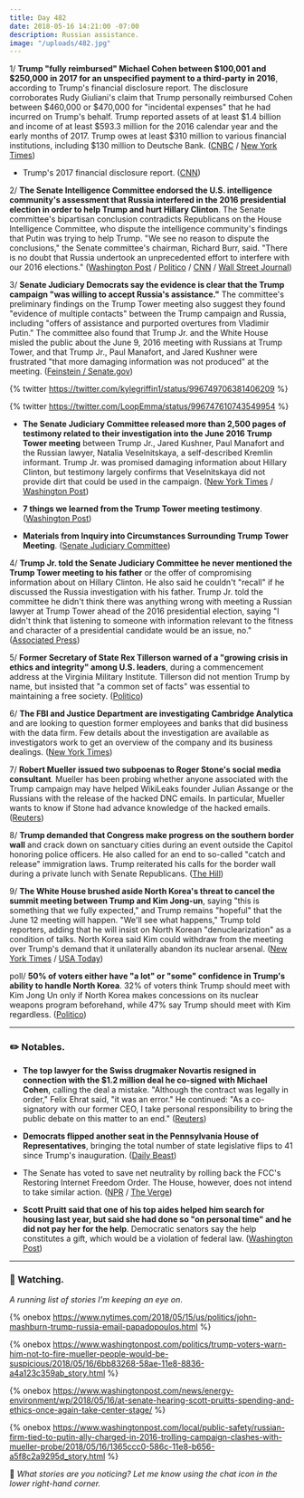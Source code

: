 ```yaml
---
title: Day 482
date: 2018-05-16 14:21:00 -07:00
description: Russian assistance.
image: "/uploads/482.jpg"
---
```


1/ **Trump "fully reimbursed" Michael Cohen between $100,001 and $250,000 in 2017 for an unspecified payment to a third-party in 2016**, according to Trump's financial disclosure report. The disclosure corroborates Rudy Giuliani's claim that Trump personally reimbursed Cohen between $460,000 or $470,000 for "incidental expenses" that he had incurred on Trump's behalf. Trump reported assets of at least $1.4 billion and income of at least $593.3 million for the 2016 calendar year and the early months of 2017. Trump owes at least $310 million to various financial institutions, including $130 million to Deutsche Bank. ([CNBC](https://www.cnbc.com/2018/05/16/trumps-financial-disclosure-report-released.html) / [New York Times](https://www.nytimes.com/2018/05/16/us/politics/trump-financial-disclosure.html))

* Trump's 2017 financial disclosure report. ([CNN](https://www.cnn.com/2018/05/16/politics/trump-2017-financial-disclosure-report/index.html))

2/ **The Senate Intelligence Committee endorsed the U.S. intelligence community's assessment that Russia interfered in the 2016 presidential election in order to help Trump and hurt Hillary Clinton**. The Senate committee's bipartisan conclusion contradicts Republicans on the House Intelligence Committee, who dispute the intelligence community's findings that Putin was trying to help Trump. "We see no reason to dispute the conclusions," the Senate committee's chairman, Richard Burr, said. "There is no doubt that Russia undertook an unprecedented effort to interfere with our 2016 elections." ([Washington Post](https://www.washingtonpost.com/powerpost/russia-favored-trump-in-2016-senate-panel-says-breaking-with-house-gop/2018/05/16/6cf95a6a-58f6-11e8-8836-a4a123c359ab_story.html) / [Politico](https://www.politico.com/story/2018/05/16/russians-schemed-to-help-trump-senate-intel-591882) / [CNN](https://www.cnn.com/2018/05/16/politics/senate-committee-agrees-intelligence-community-election-meddling/index.html) / [Wall Street Journal](https://www.wsj.com/articles/senate-intelligence-committee-backs-conclusion-that-moscow-attempted-to-boost-trump-1526488842))

3/ **Senate Judiciary Democrats say the evidence is clear that the Trump campaign "was willing to accept Russia's assistance."** The committee's preliminary findings on the Trump Tower meeting also suggest they found "evidence of multiple contacts" between the Trump campaign and Russia, including "offers of assistance and purported overtures from Vladimir Putin." The committee also found that Trump Jr. and the White House misled the public about the June 9, 2016 meeting with Russians at Trump Tower, and that Trump Jr., Paul Manafort, and Jared Kushner were frustrated "that more damaging information was not produced" at the meeting. ([Feinstein / Senate.gov](https://www.feinstein.senate.gov/public/index.cfm/press-releases?ID=C8EACEDF-48F4-4783-B42B-6685F12C94FE))

{% twitter https://twitter.com/kylegriffin1/status/996749706381406209 %}

{% twitter https://twitter.com/LoopEmma/status/996747610743549954 %}

* **The Senate Judiciary Committee released more than 2,500 pages of testimony related to their investigation into the June 2016 Trump Tower meeting** between Trump Jr., Jared Kushner, Paul Manafort and the Russian lawyer, Natalia Veselnitskaya, a self-described Kremlin informant. Trump Jr. was promised damaging information about Hillary Clinton, but testimony largely confirms that Veselnitskaya did not provide dirt that could be used in the campaign. ([New York Times](https://www.nytimes.com/2018/05/16/us/trump-tower-meeting-interview-transcripts.html) / [Washington Post](https://www.washingtonpost.com/politics/thousands-of-pages-of-congressional-testimony-shed-light-on-2016-trump-tower-meeting/2018/05/16/316192fc-58b4-11e8-8836-a4a123c359ab_story.html))

* **7 things we learned from the Trump Tower meeting testimony**. ([Washington Post](https://www.washingtonpost.com/news/the-fix/wp/2018/05/16/5-things-we-just-learned-from-the-trump-tower-meeting-transcripts/))

* **Materials from Inquiry into Circumstances Surrounding Trump Tower Meeting**. ([Senate Judiciary Committee](https://www.judiciary.senate.gov/press/releases/materials-from-inquiry-into-circumstances-surrounding-trump-tower-meeting?peek=JnLNybHsog26L1cFm8AR63234MDsncYLzYhn7Ze9%2FdDXzs%2B6))

4/ **Trump Jr. told the Senate Judiciary Committee he never mentioned the Trump Tower meeting to his father** or the offer of compromising information about on Hillary Clinton. He also said he couldn't "recall" if he discussed the Russia investigation with his father. Trump Jr. told the committee he didn't think there was anything wrong with meeting a Russian lawyer at Trump Tower ahead of the 2016 presidential election, saying "I didn't think that listening to someone with information relevant to the fitness and character of a presidential candidate would be an issue, no." ([Associated Press](https://apnews.com/e3e8b1a897c74417be2e3f6dba08f069/Trump-Jr:-Can't-recall-discussing-Russia-probe-with-father))

5/ **Former Secretary of State Rex Tillerson warned of a "growing crisis in ethics and integrity" among U.S. leaders**, during a commencement address at the Virginia Military Institute. Tillerson did not mention Trump by name, but insisted that "a common set of facts" was essential to maintaining a free society. ([Politico](https://www.politico.com/story/2018/05/16/rex-tillerson-speech-ethics-591876))

6/ **The FBI and Justice Department are investigating Cambridge Analytica** and are looking to question former employees and banks that did business with the data firm. Few details about the investigation are available as investigators work to get an overview of the company and its business dealings. ([New York Times](https://www.nytimes.com/2018/05/15/us/cambridge-analytica-federal-investigation.html))

7/ **Robert Mueller issued two subpoenas to Roger Stone's social media consultant**. Mueller has been probing whether anyone associated with the Trump campaign may have helped WikiLeaks founder Julian Assange or the Russians with the release of the hacked DNC emails. In particular, Mueller wants to know if Stone had advance knowledge of the hacked emails. ([Reuters](https://www.reuters.com/article/us-usa-trump-mueller/mueller-issues-grand-jury-subpoenas-to-trump-advisers-social-media-consultant-idUSKCN1IH2OB))

8/ **Trump demanded that Congress make progress on the southern border wall** and crack down on sanctuary cities during an event outside the Capitol honoring police officers. He also called for an end to so-called "catch and release" immigration laws. Trump reiterated his calls for the border wall during a private lunch with Senate Republicans. ([The Hill](http://thehill.com/homenews/house/387871-frustrated-trump-wants-action-on-border-wall-immigration))

9/ **The White House brushed aside North Korea's threat to cancel the summit meeting between Trump and Kim Jong-un**, saying "this is something that we fully expected," and Trump remains "hopeful" that the June 12 meeting will happen. "We'll see what happens," Trump told reporters, adding that he will insist on North Korean "denuclearization" as a condition of talks. North Korea said Kim could withdraw from the meeting over Trump's demand that it unilaterally abandon its nuclear arsenal. ([New York Times](https://www.nytimes.com/2018/05/16/world/asia/kim-jong-un-donald-trump-cancel-summit.html) / [USA Today](https://www.usatoday.com/story/news/politics/2018/05/16/donald-trump-ponders-north-korean-threat-cancel-kim-summit/614480002/))

poll/ **50% of voters either have "a lot" or "some" confidence in Trump's ability to handle North Korea**. 32% of voters think Trump should meet with Kim Jong Un only if North Korea makes concessions on its nuclear weapons program beforehand, while 47% say Trump should meet with Kim regardless. ([Politico](https://www.politico.com/story/2018/05/16/trump-north-korea-poll-590391))

---

### ✏️ Notables.

* **The top lawyer for the Swiss drugmaker Novartis resigned in connection with the $1.2 million deal he co-signed with Michael Cohen**, calling the deal a mistake. "Although the contract was legally in order," Felix Ehrat said, "it was an error." He continued: "As a co-signatory with our former CEO, I take personal responsibility to bring the public debate on this matter to an end." ([Reuters](https://www.reuters.com/article/us-usa-trump-daniels-novartis/novartis-top-lawyer-exits-over-payment-to-trump-lawyer-idUSKCN1IH0EX))

* **Democrats flipped another seat in the Pennsylvania House of Representatives**, bringing the total number of state legislative flips to 41 since Trump's inauguration. ([Daily Beast](https://www.thedailybeast.com/democrats-flip-a-pennsylvania-seat-making-41-since-trumps-inauguration-3))

* The Senate has voted to save net neutrality by rolling back the FCC's Restoring Internet Freedom Order. The House, however, does not intend to take similar action. ([NPR](https://www.npr.org/sections/thetwo-way/2018/05/16/611598361/senate-approves-overturning-fccs-net-neutrality-repeal) / [The Verge](https://www.theverge.com/2018/5/16/17357592/net-neutrality-senate-vote-cra-reinstate-fcc-rules))

* **Scott Pruitt said that one of his top aides helped him search for housing last year,  but said she had done so "on personal time" and he did not pay her for the help**. Democratic senators say the help constitutes a gift, which would be a violation of federal law. ([Washington Post](https://www.washingtonpost.com/news/energy-environment/wp/2018/05/16/at-senate-hearing-scott-pruitts-spending-and-ethics-once-again-take-center-stage/))

---

### 👀 Watching.

*A running list of stories I'm keeping an eye on*.

{% onebox https://www.nytimes.com/2018/05/15/us/politics/john-mashburn-trump-russia-email-papadopoulos.html %}

{% onebox  https://www.washingtonpost.com/politics/trump-voters-warn-him-not-to-fire-mueller-people-would-be-suspicious/2018/05/16/6bb83268-58ae-11e8-8836-a4a123c359ab_story.html %}

{% onebox https://www.washingtonpost.com/news/energy-environment/wp/2018/05/16/at-senate-hearing-scott-pruitts-spending-and-ethics-once-again-take-center-stage/ %}

{% onebox https://www.washingtonpost.com/local/public-safety/russian-firm-tied-to-putin-ally-charged-in-2016-trolling-campaign-clashes-with-mueller-probe/2018/05/16/1365ccc0-586c-11e8-b656-a5f8c2a9295d_story.html %}

💬 *What stories are you noticing? Let me know using the chat icon in the lower right-hand corner.*